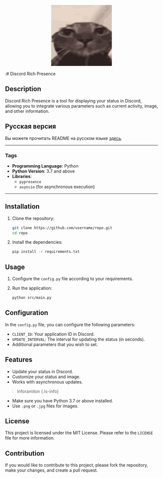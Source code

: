 <div align="center">
    <img src="src/images/icon.png" alt="Discord Rich Presence" width="200" height="200" />
</div>


:# Discord Rich Presence

## Description

Discord Rich Presence is a tool for displaying your status in Discord, allowing you to integrate various parameters such as current activity, image, and other information.

## Русская версия

Вы можете прочитать README на русском языке [здесь](src/docs/README_RU.md).

---

### Tags

- **Programming Language**: Python
- **Python Version**: 3.7 and above
- **Libraries**:
  - `pypresence`
  - `asyncio` (for asynchronous execution)

---

## Installation

1. Clone the repository:

    ```bash
    git clone https://github.com/username/repo.git
    cd repo
    ```

2. Install the dependencies:

    ```bash
    pip install -r requirements.txt
    ```

## Usage

1. Configure the `config.py` file according to your requirements.
2. Run the application:

    ```bash
    python src/main.py
    ```

## Configuration

In the `config.py` file, you can configure the following parameters:

- `CLIENT_ID`: Your application ID in Discord.
- `UPDATE_INTERVAL`: The interval for updating the status (in seconds).
- Additional parameters that you wish to set.

## Features

- Update your status in Discord.
- Customize your status and image.
- Works with asynchronous updates.

> Inforamiton
{.is-info}

- Make sure you have Python 3.7 or above installed.
- Use `.png` or `.jpg` files for images.

## License

This project is licensed under the MIT License. Please refer to the `LICENSE` file for more information.

## Contribution

If you would like to contribute to this project, please fork the repository, make your changes, and create a pull request.

